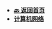 <!-- 侧边栏 _sidebar.md -->

+ [**:back: 返回首页**](/basic/README.md)
+ [**计算机网络**](/basic/cs-basic/network/README.md)
